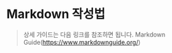 Markdown 작성법
============

> 상세 가이드는 다음 링크를 참조하면 됩니다. 
> Markdown Guide(https://www.markdownguide.org/)
